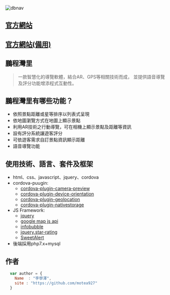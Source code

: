 ![dbnav](https://1031241139.000webhostapp.com/dbnav-web/img/logo.jpg)
## [官方網站](https://protected-refuge-18096.herokuapp.com/)
## [官方網站(備用)](https://1031241139.000webhostapp.com/dbnav-web/index.html)
## 鵬程灣里
> 一款智慧化的導覽軟體，結合AR、GPS等相關技術而成，
並提供語音導覽及評分功能增添程式互動性。

## 鵬程灣里有哪些功能？

* 依照景點距離或星等排序以列表式呈現
* 依地圖瀏覽方式在地圖上顯示景點
* 利用AR技術之行動導覽，可在相機上顯示景點及距離等資訊
* 設有評分系統讓遊客評分
* 可依遊客需求自訂景點資訊顯示距離
* 語音導覽功能

## 使用技術、語言、套件及框架

* html、css、javascript、jquery、cordova
* cordova-puugin:
    *   [cordova-plugin-camera-preview](https://www.npmjs.com/package/cordova-plugin-camera-preview)
    *   [cordova-plugin-device-orientation](https://www.npmjs.com/package/cordova-plugin-device-orientation)
    *   [cordova-plugin-geolocation](https://www.npmjs.com/package/cordova-plugin-geolocation)
    *   [cordova-plugin-nativestorage](https://www.npmjs.com/package/cordova-plugin-nativestorage)
* JS Framework:
    * [jquery](https://jquery.com/)
    * [google map js api](https://developers.google.com/maps/documentation/javascript/?hl=zh-tw)
    * [infobubble](https://github.com/googlemaps/js-info-bubble)
    * [jquery.star-rating](https://github.com/nashio/star-rating-svg)
    * [SweetAlert](https://sweetalert.js.org/guides/)
* 後端採用php7.x+mysql

## 作者

```javascript
  var author = {
    Name  : "李學澤",
    site : "https://github.com/motea927"
  }
```